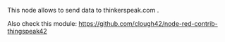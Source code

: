 This node allows to send data to thinkerspeak.com .

Also check this module: https://github.com/clough42/node-red-contrib-thingspeak42
